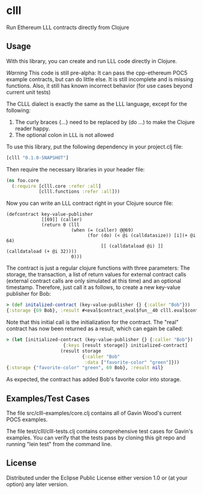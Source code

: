 # clll

Run Ethereum LLL contracts directly from Clojure

## Usage

With this library, you can create and run LLL code directly in Clojure. 

*Warning* This code is still pre-alpha: It can pass the cpp-ethereum POC5 example contracts, but can do little else. It is still incomplete and is missing functions. Also, it still has known incorrect behavior (for use cases beyond current unit tests)

The CLLL dialect is exactly the same as the LLL language, except for the following:
1. The curly braces {...} need to be replaced by (do ...) to make the Clojure reader happy.
2. The optional colon in LLL is not allowed

To use this library, put the following dependency in your project.clj file:

```Clojure
[clll "0.1.0-SNAPSHOT"]
```

Then require the necessary libraries in your header file:

```Clojure
(ns foo.core
  (:require [clll.core :refer :all]
            [clll.functions :refer :all]))

```

Now you can write an LLL contract right in your Clojure source file:

```
(defcontract key-value-publisher
             [[69]] (caller)
             (return 0 (lll
                        (when (= (caller) @@69)
                              (for (do) (< @i (calldatasize)) [i](+ @i 64)
                                   [[ (calldataload @i) ]] (calldataload (+ @i 32))))
                        0)))
```

The contract is just a regular clojure functions with three parameters: The storage, the transaction, a list of return values for external contract calls (external contract calls are only simulated at this time) and an optional timestamp. Therefore, just call it as follows, to create a new key-value publisher for Bob:

```Clojure
> (def initalized-contract (key-value-publisher {} {:caller "Bob"}))
{:storage {69 Bob}, :result #<eval$contract_eval$fun__40 clll.eval$contract_eval$fun__40@464b6>}
```

Note that this initial call is the initialization for the contract. The "real" contract has now been returned as a result, which can egain be called:

```Clojure
> (let [initialized-contract (key-value-publisher {} {:caller "Bob"})
                     {:keys [result storage]} initialized-contract]
                    (result storage 
                            {:caller "Bob"
                             :data ["favorite-color" "green"]}))
{:storage {"favorite-color" "green", 69 Bob}, :result nil}
```

As expected, the contract has added Bob's favorite color into storage.

## Examples/Test Cases

The file src/clll-examples/core.clj contains all of Gavin Wood's current POC5 examples.

The file test/clll/clll-tests.clj contains comprehensive test cases for Gavin's examples. You can verify that the tests pass by cloning this git repo and running "lein test" from the command line.


## License

Distributed under the Eclipse Public License either version 1.0 or (at
your option) any later version.
